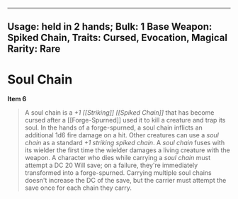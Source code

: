 
---
Usage: held in 2 hands;
Bulk: 1
Base Weapon: Spiked Chain,
Traits: Cursed, Evocation, Magical
Rarity: Rare
---

# Soul Chain

**Item 6**

> A soul chain is a *+1 [[Striking]] [[Spiked Chain]]* that has become cursed after a [[Forge-Spurned]] used it to kill a creature and trap its soul. In the hands of a forge-spurned, a soul chain inflicts an additional 1d6 fire damage on a hit. Other creatures can use a *soul chain* as a standard *+1 striking spiked chain*. A *soul chain* fuses with its wielder the first time the wielder damages a living creature with the weapon. A character who dies while carrying a *soul chain* must attempt a DC 20 Will save; on a failure, they're immediately transformed into a forge-spurned. Carrying multiple soul chains doesn't increase the DC of the save, but the carrier must attempt the save once for each chain they carry.
